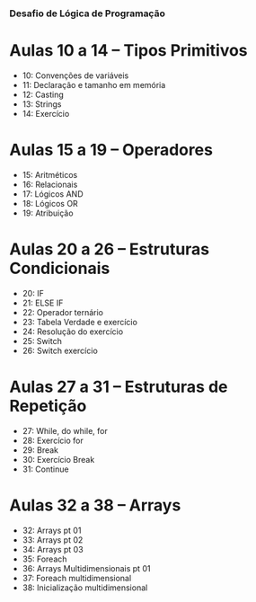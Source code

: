 ### Desafio de Lógica de Programação ##

# Aulas 10 a 14 – Tipos Primitivos
*	10: Convenções de variáveis
*	11: Declaração e tamanho em memória
*	12: Casting
*	13: Strings
*	14: Exercício

# Aulas 15 a 19 – Operadores
*	15: Aritméticos
*	16: Relacionais
*	17: Lógicos AND
*	18: Lógicos OR
*	19: Atribuição

# Aulas 20 a 26 – Estruturas Condicionais
*	20: IF
*	21: ELSE IF
*	22: Operador ternário
*	23: Tabela Verdade e exercício
*	24: Resolução do exercício
*	25: Switch
*	26: Switch exercício

# Aulas 27 a 31 – Estruturas de Repetição
*	27: While, do while, for
*	28: Exercício for
*	29: Break
*	30: Exercício Break
*	31: Continue

# Aulas 32 a 38 – Arrays
*	32: Arrays pt 01
*	33: Arrays pt 02
*	34: Arrays pt 03
*	35: Foreach
*	36: Arrays Multidimensionais pt 01
*	37: Foreach multidimensional
*	38: Inicialização multidimensional
